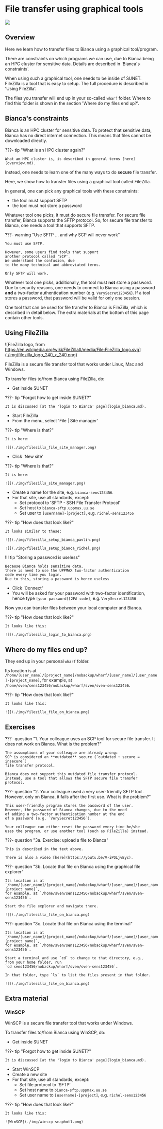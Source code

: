 # File transfer using graphical tools

![](./img/filezilla_login_to_bianca.png)

## Overview

Here we learn how to transfer files
to Bianca using a graphical tool/program.

There are constraints on which programs
we can use, due to Bianca being an HPC cluster
for sensitive data.
Details are described in 'Bianca's constraints'.

When using such a graphical tool, 
one needs to be inside of SUNET.
FileZilla is a tool that is easy to setup.
The full procedure is described in 'Using FileZilla'.

The files you transfer will end up in your so-called `wharf` folder.
Where to find this folder is shown in the section 'Where do my files end up?'.

## Bianca's constraints

Bianca is an HPC cluster for sensitive data.
To protect that sensitive data,
Bianca has no direct internet connection.
This means that files cannot be downloaded directly.

???- tip "What is an HPC cluster again?"

    What an HPC cluster is, is described in general terms [here](overview.md).

Instead, one needs to learn one of the many ways to do **secure** file transfer.

Here, we show how to transfer files using a graphical tool called FileZilla.

In general, one can pick any graphical tools with these constraints:

- the tool must support SFTP
- the tool must not store a password

Whatever tool one picks, it must do secure file transfer.
For secure file transfer, Bianca supports the SFTP protocol.
So, for secure file transfer to Bianca, one needs a tool
that supports SFTP.

???- warning "Use SFTP ... and why SCP will never work"

    You must use SFTP. 

    However, some users find tools that support
    another protocol called 'SCP'. 
    We understand the confusion, due
    to the many technical and abbreviated terms. 

    Only SFTP will work.

Whatever tool one picks, additionally, the tool must **not** store a password.
Due to security reasons, one needs to connect to Bianca using a password
**and** a two-factor authentication number (e.g. `VerySecret123456`).
If a tool stores a password, that password will be valid for only one session.

One tool that can be used for file transfer to Bianca
is FileZilla, which is described in detail below.
The extra materials at the bottom of this page contain
other tools.

## Using FileZilla

![FileZilla logo, from https://en.wikipedia.org/wiki/FileZilla#/media/File:FileZilla_logo.svg](./img/filezilla_logo_240_x_240.png)

FileZilla is a secure file transfer tool that works under Linux, Mac and Windows.

To transfer files to/from Bianca using FileZilla, do:

- Get inside SUNET

???- tip "Forgot how to get inside SUNET?"

    It is discussed [at the 'login to Bianca' page](login_bianca.md). 

- Start FileZilla
- From the menu, select 'File | Site manager'

???- tip "Where is that?"

    It is here:

    ![](./img/filezilla_file_site_manager.png)

- Click 'New site'

???- tip "Where is that?"

    It is here:

    ![](./img/filezilla_site_manager.png)

- Create a name for the site, e.g. `bianca-sens123456`.
- For that site, use all standards, except:
    - Set protocol to 'SFTP - SSH File Transfer Protocol'
    - Set host to `bianca-sftp.uppmax.uu.se`
    - Set user to `[username]-[project]`, e.g. `richel-sens123456`

???- tip "How does that look like?"

    It looks similar to these:

    ![](./img/filezilla_setup_bianca_pavlin.png)

    ![](./img/filezilla_setup_bianca_richel.png)

!!! tip "Storing a password is useless"

    Because Bianca holds sensitive data, 
    there is need to use the UPPMAX two-factor authentication
    code every time you login.
    Due to this, storing a password is hence useless

- Click 'Connect'
- You will be asked for your password with two-factor identification, hence
  type `[your password][2FA code]`, e.g. `VerySecret123456`

Now you can transfer files between your local computer and Bianca.

???- tip "How does that look like?"

    It looks like this:

    ![](./img/filezilla_login_to_bianca.png)

## Where do my files end up?

They end up in your personal `wharf` folder.

Its location is at `/home/[user_name]/[project_name]/nobackup/wharf/[user_name]/[user_name]-[project_name]`,
for example, at `/home/sven/sens123456/nobackup/wharf/sven/sven-sens123456`.

???- tip "How does that look like?"

    It looks like this:

    ![](./img/filezilla_file_on_bianca.png)

## Exercises

???- question "1. Your colleague uses an SCP tool for secure file transfer. It does not work on Bianca. What is the problem?"

    The assumptions of your colleague are already wrong:
    SCP is considered an **outdated** secure (`outdated + secure = insecure`) 
    file transfer protocol.

    Bianca does not support this outdated file transfer protocol.
    Instead, use a tool that allows the SFTP secure file transfer protocol.

???- question "2. Your colleague used a very user-friendly SFTP tool. However, only on Bianca, it fails after the first use. What is the problem?"

    This user-friendly program stores the password of the user.
    However, the password of Bianca changes, due to the need
    of adding a two-factor authentication number at the end
    of a password (e.g. `VerySecret123456`).

    Your colleague can either reset the password every time he/she
    uses the program, or use another tool (such as FileZilla) instead.

???- question "3a. Exercise: upload a file to Bianca"

    This is described in the text above.

    There is also a video [here](https://youtu.be/V-iPQLjvByc).

???- question "3b. Locate that file on Bianca using the graphical file explorer"

    Its location is at `/home/[user_name]/[project_name]/nobackup/wharf/[user_name]/[user_name]-[project_name]`,
    for example, at `/home/sven/sens123456/nobackup/wharf/sven/sven-sens123456`.

    Start the file explorer and navigate there.

    ![](./img/filezilla_file_on_bianca.png)

???- question "3c. Locate that file on Bianca using the terminal"

    Its location is at `/home/[user_name]/[project_name]/nobackup/wharf/[user_name]/[user_name]-[project_name]`,
    for example, at `/home/sven/sens123456/nobackup/wharf/sven/sven-sens123456`.

    Start a terminal and use `cd` to change to that directory, e.g., 
    from your home folder, run
    `cd sens123456/nobackup/wharf/sven/sven-sens123456`.

    In that folder, type `ls` to list the files present in that folder.

    ![](./img/filezilla_file_on_bianca.png)

## Extra material

### WinSCP

WinSCP is a secure file transfer tool that works under Windows.

To transfer files to/from Bianca using WinSCP, do:

- Get inside SUNET

???- tip "Forgot how to get inside SUNET?"

    It is discussed [at the 'login to Bianca' page](login_bianca.md). 

- Start WinSCP
- Create a new site
- For that site, use all standards, except:
    - Set file protocol to 'SFTP'
    - Set host name to `bianca-sftp.uppmax.uu.se`
    - Set user name to `[username]-[project]`, e.g. `richel-sens123456`

???- tip "How does that look like?"

    It looks like this:

    ![WinSCP](./img/winscp-snaphot1.png)

